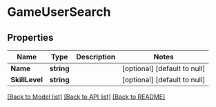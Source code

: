 # GameUserSearch

## Properties
Name | Type | Description | Notes
------------ | ------------- | ------------- | -------------
**Name** | **string** |  | [optional] [default to null]
**SkillLevel** | **string** |  | [optional] [default to null]

[[Back to Model list]](../README.md#documentation-for-models) [[Back to API list]](../README.md#documentation-for-api-endpoints) [[Back to README]](../README.md)


